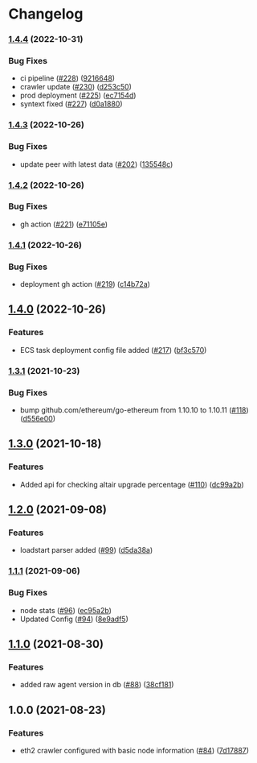 # Changelog

### [1.4.4](https://github.com/ChainSafe/nodewatch-api/compare/v1.4.3...v1.4.4) (2022-10-31)


### Bug Fixes

* ci pipeline ([#228](https://github.com/ChainSafe/nodewatch-api/issues/228)) ([9216648](https://github.com/ChainSafe/nodewatch-api/commit/9216648296620e7187300a03b5b043fb94c55d0f))
* crawler update ([#230](https://github.com/ChainSafe/nodewatch-api/issues/230)) ([d253c50](https://github.com/ChainSafe/nodewatch-api/commit/d253c5063f91c678bfef9c48235acea5f5a16ad0))
* prod deployment ([#225](https://github.com/ChainSafe/nodewatch-api/issues/225)) ([ec7154d](https://github.com/ChainSafe/nodewatch-api/commit/ec7154d7b1de72357865794c8a0b7a80d1584905))
* syntext fixed ([#227](https://github.com/ChainSafe/nodewatch-api/issues/227)) ([d0a1880](https://github.com/ChainSafe/nodewatch-api/commit/d0a1880ef126a5df97060c87f167a12c0b39e028))

### [1.4.3](https://github.com/ChainSafe/nodewatch-api/compare/v1.4.2...v1.4.3) (2022-10-26)


### Bug Fixes

* update peer with latest data ([#202](https://github.com/ChainSafe/nodewatch-api/issues/202)) ([135548c](https://github.com/ChainSafe/nodewatch-api/commit/135548c21895f37d1b208fe50ad64b911a3102f9))

### [1.4.2](https://github.com/ChainSafe/nodewatch-api/compare/v1.4.1...v1.4.2) (2022-10-26)


### Bug Fixes

* gh action ([#221](https://github.com/ChainSafe/nodewatch-api/issues/221)) ([e71105e](https://github.com/ChainSafe/nodewatch-api/commit/e71105e292c7a479b257b9417c8eab5c237e2753))

### [1.4.1](https://github.com/ChainSafe/nodewatch-api/compare/v1.4.0...v1.4.1) (2022-10-26)


### Bug Fixes

* deployment gh action ([#219](https://github.com/ChainSafe/nodewatch-api/issues/219)) ([c14b72a](https://github.com/ChainSafe/nodewatch-api/commit/c14b72abaef78a5c8da50caa9980eb7b6f29b5b7))

## [1.4.0](https://github.com/ChainSafe/nodewatch-api/compare/v1.3.1...v1.4.0) (2022-10-26)


### Features

* ECS task deployment config file added ([#217](https://github.com/ChainSafe/nodewatch-api/issues/217)) ([bf3c570](https://github.com/ChainSafe/nodewatch-api/commit/bf3c57036ca29fdb4ce360b8616ed3345829227f))

### [1.3.1](https://www.github.com/ChainSafe/eth2-crawler/compare/v1.3.0...v1.3.1) (2021-10-23)


### Bug Fixes

* bump github.com/ethereum/go-ethereum from 1.10.10 to 1.10.11 ([#118](https://www.github.com/ChainSafe/eth2-crawler/issues/118)) ([d556e00](https://www.github.com/ChainSafe/eth2-crawler/commit/d556e00426457b6e6946e08c9bd3c24b7d3add61))

## [1.3.0](https://www.github.com/ChainSafe/eth2-crawler/compare/v1.2.0...v1.3.0) (2021-10-18)


### Features

* Added api for checking altair upgrade percentage ([#110](https://www.github.com/ChainSafe/eth2-crawler/issues/110)) ([dc99a2b](https://www.github.com/ChainSafe/eth2-crawler/commit/dc99a2b61eac1a6359a54c3bdef4b336f20896b0))

## [1.2.0](https://www.github.com/ChainSafe/eth2-crawler/compare/v1.1.1...v1.2.0) (2021-09-08)


### Features

* loadstart parser added ([#99](https://www.github.com/ChainSafe/eth2-crawler/issues/99)) ([d5da38a](https://www.github.com/ChainSafe/eth2-crawler/commit/d5da38aaecdc36b7d852a8ce60be68156c6a8dc0))

### [1.1.1](https://www.github.com/ChainSafe/eth2-crawler/compare/v1.1.0...v1.1.1) (2021-09-06)


### Bug Fixes

* node stats ([#96](https://www.github.com/ChainSafe/eth2-crawler/issues/96)) ([ec95a2b](https://www.github.com/ChainSafe/eth2-crawler/commit/ec95a2b298c681bdfb58273c7bdbd610962ca5c8))
* Updated Config ([#94](https://www.github.com/ChainSafe/eth2-crawler/issues/94)) ([8e9adf5](https://www.github.com/ChainSafe/eth2-crawler/commit/8e9adf5049e34bbddd520218ee4bd5a43e042c72))

## [1.1.0](https://www.github.com/ChainSafe/eth2-crawler/compare/v1.0.0...v1.1.0) (2021-08-30)


### Features

* added raw agent version in db ([#88](https://www.github.com/ChainSafe/eth2-crawler/issues/88)) ([38cf181](https://www.github.com/ChainSafe/eth2-crawler/commit/38cf181ee789927d7f55c2ec067248eb3e62387b))

## 1.0.0 (2021-08-23)


### Features

* eth2 crawler configured with basic node information ([#84](https://www.github.com/ChainSafe/eth2-crawler/issues/84)) ([7d17887](https://www.github.com/ChainSafe/eth2-crawler/commit/7d17887b0f042b06de5268a26015d25ffdb661f4))
